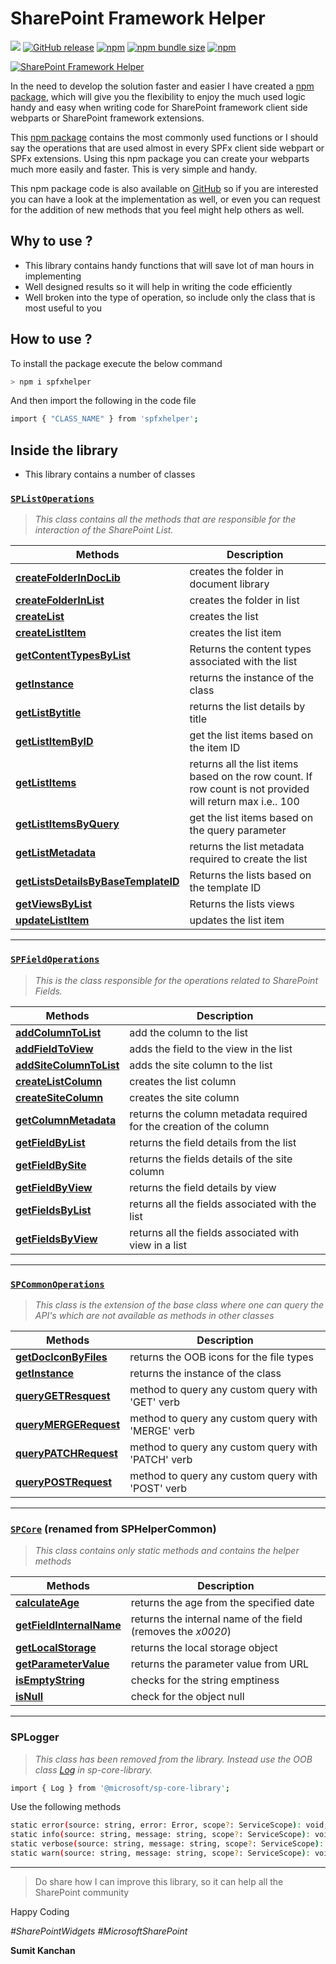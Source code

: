 # **SharePoint Framework Helper**

[![](https://img.shields.io/badge/visit-SharePointWidgets.com-green)](https://www.sharepointwidgets.com/)
[![GitHub release](https://img.shields.io/npm/l/spfxhelper?style=plastic)](https://www.npmjs.com/package/spfxhelper)
[![npm](https://img.shields.io/npm/v/spfxhelper?style=plastic)](https://www.npmjs.com/package/spfxhelper)
[![npm bundle size](https://img.shields.io/bundlephobia/min/spfxhelper?style=plastic)](https://www.npmjs.com/package/spfxhelper)
[![npm](https://img.shields.io/npm/dw/spfxhelper?style=plastic)](https://www.npmjs.com/package/spfxhelper)

[![SharePoint Framework Helper](https://github.com/SumitKanchan4/SPFx/raw/master/Images/sharePointWidgetsBanner.png?raw=true "SharePoint Framework Helper" )](https://www.sharepointwidgets.com)

In the need to develop the solution faster and easier I have created a [npm package](https://www.npmjs.com/package/spfxhelper), which will give you the flexibility to enjoy the much used logic handy and easy when writing code for SharePoint framework client side webparts or SharePoint framework extensions.

This [npm package](https://www.npmjs.com/package/spfxhelper) contains the most commonly used functions or I should say the operations that are used almost in every SPFx client side webpart or SPFx extensions. Using this npm package you can create your webparts much more easily and faster. This is very simple and handy.

This npm package code is also available on [GitHub](https://github.com/SumitKanchan4/SPFx) so if you are interested you can have a look at the implementation as well, or even you can request for the addition of new methods that you feel might help others as well.

## **Why to use ?**
- This library contains handy functions that will save lot of man hours in implementing
- Well designed results so it will help in writing the code efficiently
- Well broken into the type of operation, so include only the class that is most useful to you

## **How to use ?**
To install the package execute the below command
```sh
> npm i spfxhelper
```
And then import the following in the code file
```sh
import { "CLASS_NAME" } from 'spfxhelper';
```

## **Inside the library**
- This library contains a number of classes

### [`SPListOperations`](https://github.com/SumitKanchan4/SPFx/wiki/List-Operations)
>*This class contains all the methods that are responsible for the interaction of the SharePoint List.*

| Methods | Description |
| ------ | ------ |
| [**createFolderInDocLib**](https://github.com/SumitKanchan4/SPFx/wiki/List-Operations#createFolderInDocLib) | creates the folder in document library |
| [**createFolderInList**](https://github.com/SumitKanchan4/SPFx/wiki/List-Operations#createFolderInList) | creates the folder in list |
| [**createList**](https://github.com/SumitKanchan4/SPFx/wiki/List-Operations#createList) | creates the list |
| [**createListItem**](https://github.com/SumitKanchan4/SPFx/wiki/List-Operations#createListItem) | creates the list item |
| [**getContentTypesByList**](https://github.com/SumitKanchan4/SPFx/wiki/List-Operations#getContentTypesByList) | Returns the content types associated with the list |
| [**getInstance**](https://github.com/SumitKanchan4/SPFx/wiki/List-Operations#getinstance) | returns the instance of the class |
| [**getListBytitle**](https://github.com/SumitKanchan4/SPFx/wiki/List-Operations#getlistbytitle) | returns the list details by title |
| [**getListItemByID**](https://github.com/SumitKanchan4/SPFx/wiki/List-Operations#getListItemByID) | get the list items based on the item ID |
| [**getListItems**](https://github.com/SumitKanchan4/SPFx/wiki/List-Operations#getListItems) | returns all the list items based on the row count. If row count is not provided will return max i.e.. 100 |
| [**getListItemsByQuery**](https://github.com/SumitKanchan4/SPFx/wiki/List-Operations#getListItemsByQuery) | get the list items based on the query parameter |
| [**getListMetadata**](https://github.com/SumitKanchan4/SPFx/wiki/List-Operations#getListMetadata) | returns the list metadata required to create the list |
| [**getListsDetailsByBaseTemplateID**](https://github.com/SumitKanchan4/SPFx/wiki/List-Operations#getListsDetailsByBaseTemplateID) | Returns the lists based on the template ID |
| [**getViewsByList**](https://github.com/SumitKanchan4/SPFx/wiki/List-Operations#getViewsByList) | Returns the lists views |
| [**updateListItem**](https://github.com/SumitKanchan4/SPFx/wiki/List-Operations#updateListItem) | updates the list item |

***
### [`SPFieldOperations`](https://github.com/SumitKanchan4/SPFx/wiki/Field-Operations)
>*This is the class responsible for the operations related to SharePoint Fields.*

| Methods | Description |
| ------ | ------ |
| [**addColumnToList**](https://github.com/SumitKanchan4/SPFx/wiki/Common-Operations#addColumnToList) | add the column to the list |
| [**addFieldToView**](https://github.com/SumitKanchan4/SPFx/wiki/Common-Operations#addFieldToView) | adds the field to the view in the list |
| [**addSiteColumnToList**](https://github.com/SumitKanchan4/SPFx/wiki/Common-Operations#addSiteColumnToList) | adds the site column to the list |
| [**createListColumn**](https://github.com/SumitKanchan4/SPFx/wiki/Common-Operations#createListColumn) | creates the list column |
| [**createSiteColumn**](https://github.com/SumitKanchan4/SPFx/wiki/Common-Operations#createSiteColumn) | creates the site column |
| [**getColumnMetadata**](https://github.com/SumitKanchan4/SPFx/wiki/Common-Operations#getColumnMetadata) | returns the column metadata required for the creation of the column |
| [**getFieldByList**](https://github.com/SumitKanchan4/SPFx/wiki/Common-Operations#getFieldByList) | returns the field details from the list |
| [**getFieldBySite**](https://github.com/SumitKanchan4/SPFx/wiki/Common-Operations#getFieldBySite) | returns the fields details of the site column |
| [**getFieldByView**](https://github.com/SumitKanchan4/SPFx/wiki/Common-Operations#getFieldByView) | returns the field details by view |
| [**getFieldsByList**](https://github.com/SumitKanchan4/SPFx/wiki/Common-Operations#getFieldsByList) | returns all the fields associated with the list |
| [**getFieldsByView**](https://github.com/SumitKanchan4/SPFx/wiki/Common-Operations#getFieldsByView) | returns all the fields associated with view in a list |

***
### [`SPCommonOperations`](https://github.com/SumitKanchan4/SPFx/wiki/Common-Operations)
>*This class is the extension of the base class where one can query the API's which are not available as methods in other classes*

| Methods | Description |
| ------ | ------ |
| [**getDocIconByFiles**](https://github.com/SumitKanchan4/SPFx/wiki/Common-Operations#getDocIconByFiles) | returns the OOB icons for the file types |
| [**getInstance**](https://github.com/SumitKanchan4/SPFx/wiki/Common-Operations#getinstance) | returns the instance of the class |
| [**queryGETResquest**](https://github.com/SumitKanchan4/SPFx/wiki/Common-Operations#queryGETResquest) | method to query any custom query with 'GET' verb |
| [**queryMERGERequest**](https://github.com/SumitKanchan4/SPFx/wiki/Common-Operations#queryMERGERequest) | method to query any custom query with 'MERGE' verb |
| [**queryPATCHRequest**](https://github.com/SumitKanchan4/SPFx/wiki/Common-Operations#queryPATCHRequest) | method to query any custom query with 'PATCH' verb |
| [**queryPOSTRequest**](https://github.com/SumitKanchan4/SPFx/wiki/Common-Operations#queryPOSTRequest) | method to query any custom query with 'POST' verb |

***
### [`SPCore`](https://github.com/SumitKanchan4/SPFx/wiki/Core-Operations) (renamed from SPHelperCommon)
>*This class contains only static methods and contains the helper methods*

| Methods | Description |
| ------ | ------ |
| [**calculateAge**](https://github.com/SumitKanchan4/SPFx/wiki/Core-Operations#calculateAge) | returns the age from the specified date |
| [**getFieldInternalName**](https://github.com/SumitKanchan4/SPFx/wiki/Core-Operations#getFieldInternalName) | returns the internal name of the field (removes the _x0020_) |
| [**getLocalStorage**](https://github.com/SumitKanchan4/SPFx/wiki/Core-Operations#getLocalStorage) | returns the local storage object |
| [**getParameterValue**](https://github.com/SumitKanchan4/SPFx/wiki/Core-Operations#getParameterValue) | returns the parameter value from URL |
| [**isEmptyString**](https://github.com/SumitKanchan4/SPFx/wiki/Core-Operations#isemptystring) | checks for the string emptiness |
| [**isNull**](https://github.com/SumitKanchan4/SPFx/wiki/Core-Operations#isNull) | check for the object null |
***
### SPLogger
>*This class has been removed from the library. Instead use the OOB class [Log](https://docs.microsoft.com/en-us/javascript/api/sp-core-library/log?view=sp-typescript-latest) in sp-core-library.*

```sh
import { Log } from '@microsoft/sp-core-library';
```
Use the following methods
```sh
static error(source: string, error: Error, scope?: ServiceScope): void;
static info(source: string, message: string, scope?: ServiceScope): void;
static verbose(source: string, message: string, scope?: ServiceScope): void;
static warn(source: string, message: string, scope?: ServiceScope): void;
```
***

> Do share how I can improve this library, so it can help all the SharePoint community




Happy Coding

*#SharePointWidgets #MicrosoftSharePoint*

**Sumit Kanchan**
